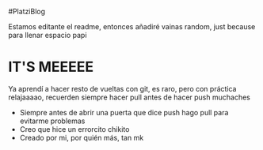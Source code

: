#PlatziBlog
<p>Estamos editante el readme, entonces añadiré vainas random, just because para llenar espacio papi</p>
<h1>IT'S MEEEEE</h1>
<p>Ya aprendí a hacer resto de vueltas con git, es raro, pero con práctica relajaaaao, recuerden siempre hacer pull antes de hacer push muchaches</p>
<ul>
    <li>
    Siempre antes de abrir una puerta que dice push hago pull para evitarme problemas
    </li>
    <li>
    Creo que hice un errorcito chikito
    </li>
    <li>
    Creado por mi, por quién más, tan mk
    </li>
</ul>
